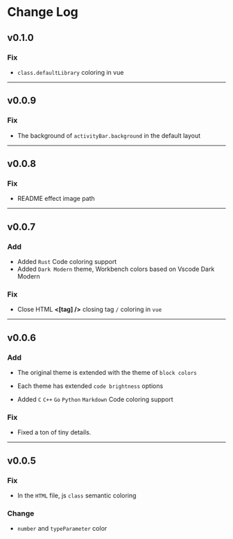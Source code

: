 # Change Log

## v0.1.0

### Fix

- `class.defaultLibrary` coloring in vue

---

## v0.0.9

### Fix

- The background of `activityBar.background` in the default layout

---

## v0.0.8

### Fix

- README effect image path

---

## v0.0.7

### Add

- Added `Rust` Code coloring support
- Added `Dark Modern` theme, Workbench colors based on Vscode Dark Modern

### Fix

- Close HTML **<[tag] />**  closing tag `/` coloring in `vue`

---

## v0.0.6

### Add

- The original theme is extended with the theme of `block colors`

- Each theme has extended `code brightness` options

- Added `C` `C++` `Go` `Python` `Markdown` Code coloring support

### Fix

- Fixed a ton of tiny details.

---

## v0.0.5

### Fix

- In the `HTML` file, js `class` semantic coloring

### Change

- `number` and `typeParameter` color